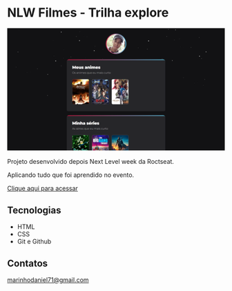 # NLW Filmes - Trilha explore

![preview](./.github/preview.png)

Projeto desenvolvido depois Next Level week da Roctseat.

Aplicando tudo que foi aprendido no evento.

[Clique aqui para acessar](https://dlmarinho.github.io/NLW-Projetos-Filmes)

## Tecnologias
- HTML
- CSS
- Git e Github

## Contatos
marinhodaniel71@gmail.com